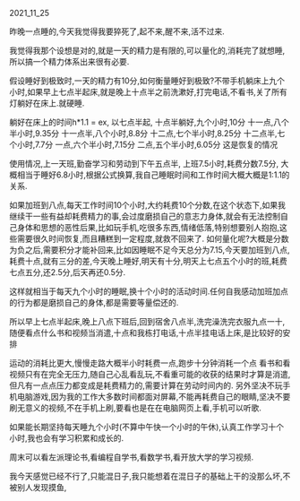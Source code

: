 2021_11_25

昨晚一点睡的,今天我觉得我要猝死了,起不来,醒不来,活不过来.

我觉得我那个设想是对的,就是一天的精力是有限的,可以量化的,消耗完了就想睡,所以搞一个精力体系出来很有必要.

假设睡好到极致时,一天的精力有10分,如何衡量睡好到极致?不带手机躺床上九个小时,如果早上七点半起床,就是晚上十点半之前洗漱好,打完电话,不看书,关了所有灯躺好在床上.就硬睡.

躺好在床上的时间h*1.1 = ex,
以七点半起,
十点半躺好,九个小时,10分
十一点,八个半小时,9.35分
十一点半,八个小时,8.8分
十二点,七个半小时,8.25分
十二点半,七个小时,7.7分
一点,六个半小时,7.15分
二点,五个半小时,6.05分
这是恢复的情况

使用情况,上一天班,勤奋学习和劳动到下午五点半, 上班7.5小时,耗费分数7.5分, 大概相当于睡好6.8小时,根据公式换算,我自己睡眠时间和工作时间大概大概是1:1.1的关系.

如果加班到八点,每天工作时间10个小时,大约耗费10个分数,在这个状态下,如果我继续干一些有益却耗费精力的事,会过度磨损自己的意志力身体,就会有无法控制自己身体和思想的恶性后果,比如玩手机,吃很多东西,情绪低落,特别想要别人抱抱,这些需要很久时间恢复,而且糟糕到一定程度,就救不回来了.
如何量化呢?大概是分数为负之后,需要积分才能补回来,比如因睡眠不足今天总分为7.15,今天要加班到八点,耗费十点,就有三分的差,今天晚上睡好,明天有十分,明天上七点五个小时的班,耗费七点五分,还2.5分,后天再还0.5分.

这样就相当于每天九个小时的睡眠,换十个小时的活动时间.任何自我感动加班加点的行为都是磨损自己的身体,都是需要等量偿还的.

所以早上七点半起床,晚上八点下班后,回到宿舍八点半,洗完澡洗完衣服九点一十,随便看点什么书和视频当消遣,十点和我栋打电话,十点半挂电话上床,是比较好的安排

运动的消耗比更大,慢慢走路大概半小时耗费一点,跑步十分钟消耗一个点
看书和看视频只有在完全无压力,随自己心乱看乱玩,不看重可能的收获的结果时才算是消遣,但凡有一点点压力都变成是耗费精力的,需要计算在劳动时间内的.
另外坚决不玩手机电脑游戏,因为我的工作大多数时间都面对屏幕,不能再耗费自己的眼睛,坚决不要刷无意义的视频,不在手机上刷,要看也是在在电脑网页上看,手机可以听歌.

如果能长期坚持每天睡九个小时(不算中午快一个小时的午休),认真工作学习十个小时,我也会有学习积累和成长的.

周末可以看左派理论书,看编程自学书,看数学书,看开放大学的学习视频.

我今天感觉已经不行了,只能混日子,我只能想着在混日子的基础上干的没那么坏,不被别人发现摸鱼,